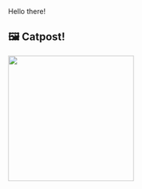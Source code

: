Hello there!



## 🖼️ Catpost!

<sub>
    <img src="https://cdn2.thecatapi.com/images/1b9.png" height="256">
</sub>

